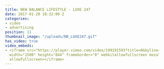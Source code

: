 ```yaml
---
title: NEW BALANCE LIFESTYLE - LUXE 247
date: 2017-01-20 18:32:00 Z
categories:
- video
- advertising
position: 11
thumbnail_image: "/uploads/NB_LUXE247.gif"
has_video: true
video_embeds:
- <iframe src="https://player.vimeo.com/video/199191593?title=0&byline=0&portrait=0"
  width="1500" height="844" frameborder="0" webkitallowfullscreen mozallowfullscreen
  allowfullscreen></iframe>
---
```


